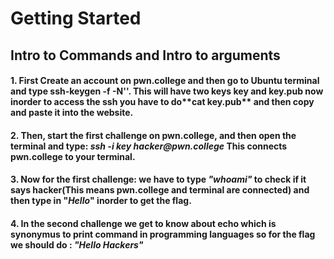 # Getting Started

## Intro to Commands and Intro to arguments

#### 1. First Create an account on pwn.college and then go to Ubuntu terminal and type ssh-keygen -f -N''. This will have two keys key and key.pub now inorder to access the ssh you have to do**__cat key.pub__** and then copy and paste it into the website.
#### 2. Then, start the first challenge on pwn.college, and then open the terminal and type: **_ssh -i key hacker@pwn.college_** This connects pwn.college to your terminal.
#### 3. Now for the first challenge: we have to type *"whoami"* to check if it says hacker(This means pwn.college and terminal are connected) and then type in **"_Hello_"** inorder to get the flag.
#### 4. In the second challenge we get to know about echo which is synonymus to print command in programming languages so for the flag we should do : *_"Hello Hackers"_*
